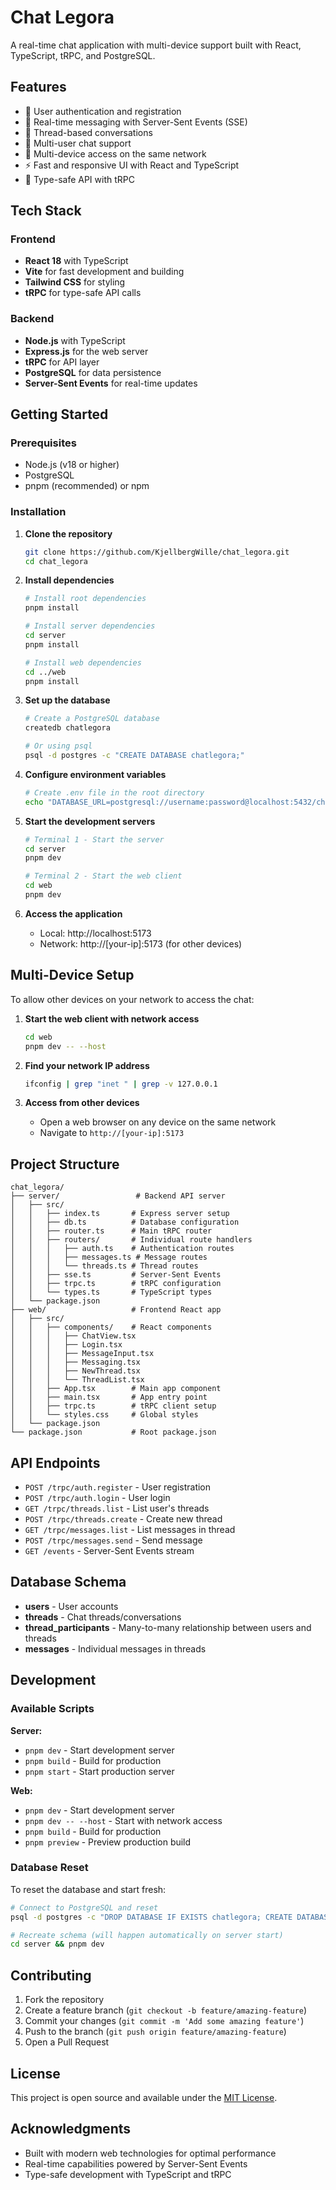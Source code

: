 # Chat Legora

A real-time chat application with multi-device support built with React, TypeScript, tRPC, and PostgreSQL.

## Features

- 🔐 User authentication and registration
- 💬 Real-time messaging with Server-Sent Events (SSE)
- 🧵 Thread-based conversations
- 👥 Multi-user chat support
- 📱 Multi-device access on the same network
- ⚡ Fast and responsive UI with React and TypeScript
- 🔄 Type-safe API with tRPC

## Tech Stack

### Frontend
- **React 18** with TypeScript
- **Vite** for fast development and building
- **Tailwind CSS** for styling
- **tRPC** for type-safe API calls

### Backend
- **Node.js** with TypeScript
- **Express.js** for the web server
- **tRPC** for API layer
- **PostgreSQL** for data persistence
- **Server-Sent Events** for real-time updates

## Getting Started

### Prerequisites

- Node.js (v18 or higher)
- PostgreSQL
- pnpm (recommended) or npm

### Installation

1. **Clone the repository**
   ```bash
   git clone https://github.com/KjellbergWille/chat_legora.git
   cd chat_legora
   ```

2. **Install dependencies**
   ```bash
   # Install root dependencies
   pnpm install
   
   # Install server dependencies
   cd server
   pnpm install
   
   # Install web dependencies
   cd ../web
   pnpm install
   ```

3. **Set up the database**
   ```bash
   # Create a PostgreSQL database
   createdb chatlegora
   
   # Or using psql
   psql -d postgres -c "CREATE DATABASE chatlegora;"
   ```

4. **Configure environment variables**
   ```bash
   # Create .env file in the root directory
   echo "DATABASE_URL=postgresql://username:password@localhost:5432/chatlegora" > .env
   ```

5. **Start the development servers**
   ```bash
   # Terminal 1 - Start the server
   cd server
   pnpm dev
   
   # Terminal 2 - Start the web client
   cd web
   pnpm dev
   ```

6. **Access the application**
   - Local: http://localhost:5173
   - Network: http://[your-ip]:5173 (for other devices)

## Multi-Device Setup

To allow other devices on your network to access the chat:

1. **Start the web client with network access**
   ```bash
   cd web
   pnpm dev -- --host
   ```

2. **Find your network IP address**
   ```bash
   ifconfig | grep "inet " | grep -v 127.0.0.1
   ```

3. **Access from other devices**
   - Open a web browser on any device on the same network
   - Navigate to `http://[your-ip]:5173`

## Project Structure

```
chat_legora/
├── server/                 # Backend API server
│   ├── src/
│   │   ├── index.ts       # Express server setup
│   │   ├── db.ts          # Database configuration
│   │   ├── router.ts      # Main tRPC router
│   │   ├── routers/       # Individual route handlers
│   │   │   ├── auth.ts    # Authentication routes
│   │   │   ├── messages.ts # Message routes
│   │   │   └── threads.ts # Thread routes
│   │   ├── sse.ts         # Server-Sent Events
│   │   ├── trpc.ts        # tRPC configuration
│   │   └── types.ts       # TypeScript types
│   └── package.json
├── web/                   # Frontend React app
│   ├── src/
│   │   ├── components/    # React components
│   │   │   ├── ChatView.tsx
│   │   │   ├── Login.tsx
│   │   │   ├── MessageInput.tsx
│   │   │   ├── Messaging.tsx
│   │   │   ├── NewThread.tsx
│   │   │   └── ThreadList.tsx
│   │   ├── App.tsx        # Main app component
│   │   ├── main.tsx       # App entry point
│   │   ├── trpc.ts        # tRPC client setup
│   │   └── styles.css     # Global styles
│   └── package.json
└── package.json           # Root package.json
```

## API Endpoints

- `POST /trpc/auth.register` - User registration
- `POST /trpc/auth.login` - User login
- `GET /trpc/threads.list` - List user's threads
- `POST /trpc/threads.create` - Create new thread
- `GET /trpc/messages.list` - List messages in thread
- `POST /trpc/messages.send` - Send message
- `GET /events` - Server-Sent Events stream

## Database Schema

- **users** - User accounts
- **threads** - Chat threads/conversations
- **thread_participants** - Many-to-many relationship between users and threads
- **messages** - Individual messages in threads

## Development

### Available Scripts

**Server:**
- `pnpm dev` - Start development server
- `pnpm build` - Build for production
- `pnpm start` - Start production server

**Web:**
- `pnpm dev` - Start development server
- `pnpm dev -- --host` - Start with network access
- `pnpm build` - Build for production
- `pnpm preview` - Preview production build

### Database Reset

To reset the database and start fresh:

```bash
# Connect to PostgreSQL and reset
psql -d postgres -c "DROP DATABASE IF EXISTS chatlegora; CREATE DATABASE chatlegora;"

# Recreate schema (will happen automatically on server start)
cd server && pnpm dev
```

## Contributing

1. Fork the repository
2. Create a feature branch (`git checkout -b feature/amazing-feature`)
3. Commit your changes (`git commit -m 'Add some amazing feature'`)
4. Push to the branch (`git push origin feature/amazing-feature`)
5. Open a Pull Request

## License

This project is open source and available under the [MIT License](LICENSE).

## Acknowledgments

- Built with modern web technologies for optimal performance
- Real-time capabilities powered by Server-Sent Events
- Type-safe development with TypeScript and tRPC